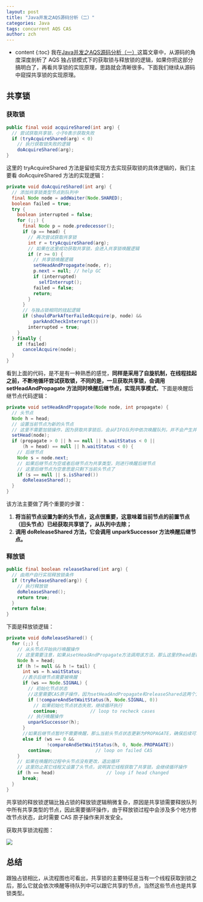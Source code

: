 ```yaml
---
layout: post
title: "Java并发之AQS源码分析（二）"
categories: Java
tags: concurrent AQS CAS
author: zch
---
```


* content
{:toc}
我在[Java并发之AQS源码分析（一）](<https://objcoding.com/2019/05/05/aqs-exclusive-lock/>)这篇文章中，从源码的角度深度剖析了 AQS 独占锁模式下的获取锁与释放锁的逻辑，如果你把这部分搞明白了，再看共享锁的实现原理，思路就会清晰很多。下面我们继续从源码中窥探共享锁的实现原理。











## 共享锁

### 获取锁

```java
public final void acquireShared(int arg) {
  // 尝试获取共享锁，小于0表示获取失败
  if (tryAcquireShared(arg) < 0)
    // 执行获取锁失败的逻辑
    doAcquireShared(arg);
}
```

这里的 tryAcquireShared 方法是留给实现方去实现获取锁的具体逻辑的，我们主要看 doAcquireShared 方法的实现逻辑：

```java
private void doAcquireShared(int arg) {
  // 添加共享锁类型节点到队列中
  final Node node = addWaiter(Node.SHARED);
  boolean failed = true;
  try {
    boolean interrupted = false;
    for (;;) {
      final Node p = node.predecessor();
      if (p == head) {
        // 再次尝试获取共享锁
        int r = tryAcquireShared(arg);
        // 如果在这里成功获取共享锁，会进入共享锁唤醒逻辑
        if (r >= 0) {
          // 共享锁唤醒逻辑
          setHeadAndPropagate(node, r);
          p.next = null; // help GC
          if (interrupted)
            selfInterrupt();
          failed = false;
          return;
        }
      }
      // 与独占锁相同的挂起逻辑
      if (shouldParkAfterFailedAcquire(p, node) &&
          parkAndCheckInterrupt())
        interrupted = true;
    }
  } finally {
    if (failed)
      cancelAcquire(node);
  }
}
```

看到上面的代码，是不是有一种熟悉的感觉，**同样是采用了自旋机制，在线程挂起之前，不断地循环尝试获取锁，不同的是，一旦获取共享锁，会调用 setHeadAndPropagate 方法同时唤醒后继节点，实现共享模式**，下面是唤醒后继节点代码逻辑：

```java
private void setHeadAndPropagate(Node node, int propagate) {
  // 头节点
  Node h = head; 
  // 设置当前节点为新的头节点
  // 这里不需要加锁操作，因为获取共享锁后，会从FIFO队列中依次唤醒队列，并不会产生并发安全问题
  setHead(node);
  if (propagate > 0 || h == null || h.waitStatus < 0 ||
      (h = head) == null || h.waitStatus < 0) {
    // 后继节点
    Node s = node.next;
    // 如果后继节点为空或者后继节点为共享类型，则进行唤醒后继节点
    // 这里后继节点为空意思是只剩下当前头节点了
    if (s == null || s.isShared())
      doReleaseShared();
  }
}
```

该方法主要做了两个重要的步骤：

1. **将当前节点设置为新的头节点，这点很重要，这意味着当前节点的前置节点（旧头节点）已经获取共享锁了，从队列中去除；**
2. **调用 doReleaseShared 方法，它会调用 unparkSuccessor 方法唤醒后继节点。**



### 释放锁

```java
public final boolean releaseShared(int arg) {
  // 由用户自行实现释放锁条件
  if (tryReleaseShared(arg)) {
    // 执行释放锁
    doReleaseShared();
    return true;
  }
  return false;
}
```

下面是释放锁逻辑：

```java
private void doReleaseShared() {
  for (;;) {
    // 从头节点开始执行唤醒操作
    // 这里需要注意，如果从setHeadAndPropagate方法调用该方法，那么这里的head是新的头节点
    Node h = head;
    if (h != null && h != tail) {
      int ws = h.waitStatus;
      //表示后继节点需要被唤醒
      if (ws == Node.SIGNAL) {
        // 初始化节点状态
        //这里需要CAS原子操作，因为setHeadAndPropagate和releaseShared这两个方法都会顶用doReleaseShared，避免多次unpark唤醒操作
        if (!compareAndSetWaitStatus(h, Node.SIGNAL, 0))
          // 如果初始化节点状态失败，继续循环执行
          continue;            // loop to recheck cases
        // 执行唤醒操作
        unparkSuccessor(h);
      }
      //如果后继节点暂时不需要唤醒，那么当前头节点状态更新为PROPAGATE，确保后续可以传递给后继节点
      else if (ws == 0 &&
               !compareAndSetWaitStatus(h, 0, Node.PROPAGATE))
        continue;                // loop on failed CAS
    }
    // 如果在唤醒的过程中头节点没有更改，退出循环
    // 这里防止其它线程又设置了头节点，说明其它线程获取了共享锁，会继续循环操作
    if (h == head)                   // loop if head changed
      break;
  }
}
```

共享锁的释放锁逻辑比独占锁的释放锁逻辑稍微复杂，原因是共享锁需要释放队列中所有共享类型的节点，因此需要循环操作，由于释放锁过程中会涉及多个地方修改节点状态，此时需要 CAS 原子操作来并发安全。



获取共享锁流程图：

![](https://raw.githubusercontent.com/objcoding/objcoding.github.io/master/images/aqs_2.jpg)





## 总结

跟独占锁相比，从流程图也可看出，共享锁的主要特征是当有一个线程获取到锁之后，那么它就会依次唤醒等待队列中可以跟它共享的节点，当然这些节点也是共享锁类型。








